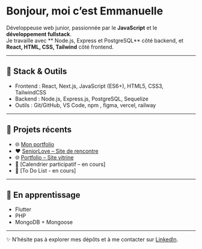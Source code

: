 
# Bonjour, moi c’est Emmanuelle  

Développeuse web junior, passionnée par le **JavaScript** et le **développement fullstack**.  
Je travaille avec ** Node.js, Express et PostgreSQL** côté backend, et **React, HTML, CSS, Tailwind** côté frontend.  

---

## 🔧 Stack & Outils
- Frontend : React, Next.js, JavaScript (ES6+), HTML5, CSS3, TailwindCSS  
- Backend : Node.js, Express.js, PostgreSQL, Sequelize
- Outils : Git/GitHub, VS Code, npm , figma, vercel, railway  

---

## 📌 Projets récents
- 🌐 [Mon portfolio](emmanuelle-eisele.com)
- ❤️ [SeniorLove – Site de rencontre](seniorlove-zeta.vercel.app)  
- 🌐 [Portfolio – Site vitrine](williameisele.fr)  
- 📅 [Calendrier participatif – en cours]
- 📝 [To Do List - en cours]

---

## 📖 En apprentissage
- Flutter  
- PHP  
- MongoDB + Mongoose  

---

✨ N’hésite pas à explorer mes dépôts et à me contacter sur [LinkedIn](www.linkedin.com/in/emmanuelle-eiselé-b5560a341).
